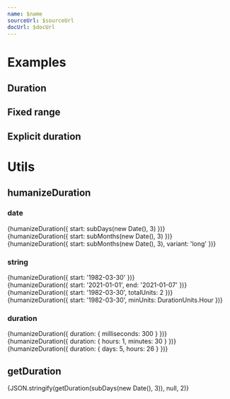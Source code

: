 ```yaml
---
name: $name
sourceUrl: $sourceUrl
docUrl: $docUrl
---
```


<script lang="ts">
	import { subDays, subMonths, subSeconds } from 'date-fns';

	import Preview from '$lib/components/Preview.svelte';

	import Duration from '$lib/components/Duration.svelte';
	import { getDuration, humanizeDuration, DurationUnits } from '$lib/utils/duration';
</script>

# Examples

## Duration

<Preview>
	<div class="grid">
		<Duration start={new Date()} />
		<Duration start={new Date()} totalUnits={1} />
		<Duration start={new Date()} totalUnits={2} />
		<Duration start={new Date()} totalUnits={2} minUnits={DurationUnits.Second} />
		<Duration start={new Date()} minUnits={DurationUnits.Minute} />
		<Duration start={subSeconds(new Date(), 55)} totalUnits={1} />
	</div>
</Preview>

## Fixed range

<Preview>
	<Duration start={subDays(new Date(), 3)} end={subDays(new Date(), 1)} />
</Preview>

## Explicit duration

<Preview>
	<Duration duration={{ milliseconds: 54321 }} />
</Preview>

# Utils

## humanizeDuration

### date

<Preview>
	<div>{humanizeDuration({ start: subDays(new Date(), 3) })}</div>
	<div>{humanizeDuration({ start: subMonths(new Date(), 3) })}</div>
	<div>{humanizeDuration({ start: subMonths(new Date(), 3), variant: 'long' })}</div>
</Preview>

### string

<Preview>
	<div>{humanizeDuration({ start: '1982-03-30' })}</div>
	<div>{humanizeDuration({ start: '2021-01-01', end: '2021-01-07' })}</div>
	<div>{humanizeDuration({ start: '1982-03-30', totalUnits: 2 })}</div>
	<div>{humanizeDuration({ start: '1982-03-30', minUnits: DurationUnits.Hour })}</div>
</Preview>

### duration

<Preview>
	<div>{humanizeDuration({ duration: { milliseconds: 300 } })}</div>
	<div>{humanizeDuration({ duration: { hours: 1, minutes: 30 } })}</div>
	<div>{humanizeDuration({ duration: { days: 5, hours: 26 } })}</div>
</Preview>

## getDuration

<Preview>{JSON.stringify(getDuration(subDays(new Date(), 3)), null, 2)}</Preview>
